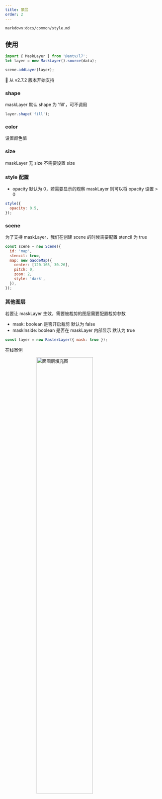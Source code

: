 ```yaml
---
title: 蒙层
order: 2
---
```


`markdown:docs/common/style.md`

## 使用

```javascript
import { MaskLayer } from '@antv/l7';
let layer = new MaskLayer().source(data);

scene.addLayer(layer);
```

🌟 从 v2.7.2 版本开始支持

### shape

maskLayer 默认 shape 为 'fill'，可不调用

```javascript
layer.shape('fill');
```

### color

设置颜色值

### size

maskLayer 无 size 不需要设置 size

### style 配置

- opacity 默认为 0，若需要显示的观察 maskLayer 则可以将 opacity 设置 > 0

```javascript
style({
  opacity: 0.5,
});
```

### scene

为了支持 maskLayer，我们在创建 scene 的时候需要配置 stencil 为 true

```javascript
const scene = new Scene({
  id: 'map',
  stencil: true,
  map: new GaodeMap({
    center: [120.165, 30.26],
    pitch: 0,
    zoom: 2,
    style: 'dark',
  }),
});
```

### 其他图层

若要让 maskLayer 生效，需要被裁剪的图层需要配置裁剪参数

- mask: boolean 是否开启裁剪 默认为 false
- maskInside: boolean 是否在 maskLayer 内部显示 默认为 true

```javascript
const layer = new RasterLayer({ mask: true });
```

[在线案例](/zh/examples/raster/basic#dem)

<img width="60%" style="display: block;margin: 0 auto;" alt="面图层填充图" src="https://gw.alipayobjects.com/mdn/rms_816329/afts/img/A*jhWWS6dhKhYAAAAAAAAAAAAAARQnAQ">
